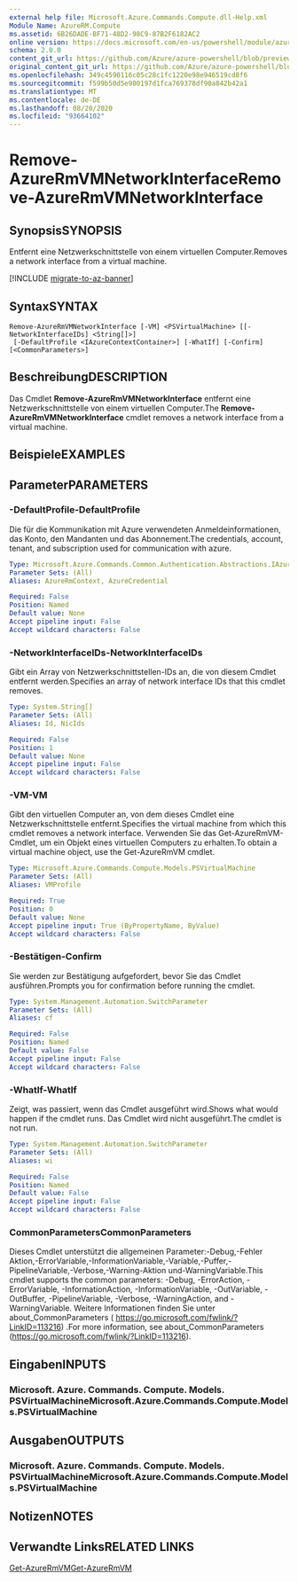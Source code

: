 ```yaml
---
external help file: Microsoft.Azure.Commands.Compute.dll-Help.xml
Module Name: AzureRM.Compute
ms.assetid: 6B26DADE-BF71-48D2-98C9-87B2F6182AC2
online version: https://docs.microsoft.com/en-us/powershell/module/azurerm.compute/remove-azurermvmnetworkinterface
schema: 2.0.0
content_git_url: https://github.com/Azure/azure-powershell/blob/preview/src/ResourceManager/Compute/Commands.Compute/help/Remove-AzureRmVMNetworkInterface.md
original_content_git_url: https://github.com/Azure/azure-powershell/blob/preview/src/ResourceManager/Compute/Commands.Compute/help/Remove-AzureRmVMNetworkInterface.md
ms.openlocfilehash: 349c4590116c05c28c1fc1220e98e946519cd8f6
ms.sourcegitcommit: f599b50d5e980197d1fca769378df90a842b42a1
ms.translationtype: MT
ms.contentlocale: de-DE
ms.lasthandoff: 08/20/2020
ms.locfileid: "93664102"
---
```

# <span data-ttu-id="6a81a-101">Remove-AzureRmVMNetworkInterface</span><span class="sxs-lookup"><span data-stu-id="6a81a-101">Remove-AzureRmVMNetworkInterface</span></span>

## <span data-ttu-id="6a81a-102">Synopsis</span><span class="sxs-lookup"><span data-stu-id="6a81a-102">SYNOPSIS</span></span>
<span data-ttu-id="6a81a-103">Entfernt eine Netzwerkschnittstelle von einem virtuellen Computer.</span><span class="sxs-lookup"><span data-stu-id="6a81a-103">Removes a network interface from a virtual machine.</span></span>

[!INCLUDE [migrate-to-az-banner](../../includes/migrate-to-az-banner.md)]

## <span data-ttu-id="6a81a-104">Syntax</span><span class="sxs-lookup"><span data-stu-id="6a81a-104">SYNTAX</span></span>

```
Remove-AzureRmVMNetworkInterface [-VM] <PSVirtualMachine> [[-NetworkInterfaceIDs] <String[]>]
 [-DefaultProfile <IAzureContextContainer>] [-WhatIf] [-Confirm] [<CommonParameters>]
```

## <span data-ttu-id="6a81a-105">Beschreibung</span><span class="sxs-lookup"><span data-stu-id="6a81a-105">DESCRIPTION</span></span>
<span data-ttu-id="6a81a-106">Das Cmdlet **Remove-AzureRmVMNetworkInterface** entfernt eine Netzwerkschnittstelle von einem virtuellen Computer.</span><span class="sxs-lookup"><span data-stu-id="6a81a-106">The **Remove-AzureRmVMNetworkInterface** cmdlet removes a network interface from a virtual machine.</span></span>

## <span data-ttu-id="6a81a-107">Beispiele</span><span class="sxs-lookup"><span data-stu-id="6a81a-107">EXAMPLES</span></span>

## <span data-ttu-id="6a81a-108">Parameter</span><span class="sxs-lookup"><span data-stu-id="6a81a-108">PARAMETERS</span></span>

### <span data-ttu-id="6a81a-109">-DefaultProfile</span><span class="sxs-lookup"><span data-stu-id="6a81a-109">-DefaultProfile</span></span>
<span data-ttu-id="6a81a-110">Die für die Kommunikation mit Azure verwendeten Anmeldeinformationen, das Konto, den Mandanten und das Abonnement.</span><span class="sxs-lookup"><span data-stu-id="6a81a-110">The credentials, account, tenant, and subscription used for communication with azure.</span></span>

```yaml
Type: Microsoft.Azure.Commands.Common.Authentication.Abstractions.IAzureContextContainer
Parameter Sets: (All)
Aliases: AzureRmContext, AzureCredential

Required: False
Position: Named
Default value: None
Accept pipeline input: False
Accept wildcard characters: False
```

### <span data-ttu-id="6a81a-111">-NetworkInterfaceIDs</span><span class="sxs-lookup"><span data-stu-id="6a81a-111">-NetworkInterfaceIDs</span></span>
<span data-ttu-id="6a81a-112">Gibt ein Array von Netzwerkschnittstellen-IDs an, die von diesem Cmdlet entfernt werden.</span><span class="sxs-lookup"><span data-stu-id="6a81a-112">Specifies an array of network interface IDs that this cmdlet removes.</span></span>

```yaml
Type: System.String[]
Parameter Sets: (All)
Aliases: Id, NicIds

Required: False
Position: 1
Default value: None
Accept pipeline input: False
Accept wildcard characters: False
```

### <span data-ttu-id="6a81a-113">-VM</span><span class="sxs-lookup"><span data-stu-id="6a81a-113">-VM</span></span>
<span data-ttu-id="6a81a-114">Gibt den virtuellen Computer an, von dem dieses Cmdlet eine Netzwerkschnittstelle entfernt.</span><span class="sxs-lookup"><span data-stu-id="6a81a-114">Specifies the virtual machine from which this cmdlet removes a network interface.</span></span>
<span data-ttu-id="6a81a-115">Verwenden Sie das Get-AzureRmVM-Cmdlet, um ein Objekt eines virtuellen Computers zu erhalten.</span><span class="sxs-lookup"><span data-stu-id="6a81a-115">To obtain a virtual machine object, use the Get-AzureRmVM cmdlet.</span></span>

```yaml
Type: Microsoft.Azure.Commands.Compute.Models.PSVirtualMachine
Parameter Sets: (All)
Aliases: VMProfile

Required: True
Position: 0
Default value: None
Accept pipeline input: True (ByPropertyName, ByValue)
Accept wildcard characters: False
```

### <span data-ttu-id="6a81a-116">-Bestätigen</span><span class="sxs-lookup"><span data-stu-id="6a81a-116">-Confirm</span></span>
<span data-ttu-id="6a81a-117">Sie werden zur Bestätigung aufgefordert, bevor Sie das Cmdlet ausführen.</span><span class="sxs-lookup"><span data-stu-id="6a81a-117">Prompts you for confirmation before running the cmdlet.</span></span>

```yaml
Type: System.Management.Automation.SwitchParameter
Parameter Sets: (All)
Aliases: cf

Required: False
Position: Named
Default value: False
Accept pipeline input: False
Accept wildcard characters: False
```

### <span data-ttu-id="6a81a-118">-WhatIf</span><span class="sxs-lookup"><span data-stu-id="6a81a-118">-WhatIf</span></span>
<span data-ttu-id="6a81a-119">Zeigt, was passiert, wenn das Cmdlet ausgeführt wird.</span><span class="sxs-lookup"><span data-stu-id="6a81a-119">Shows what would happen if the cmdlet runs.</span></span> <span data-ttu-id="6a81a-120">Das Cmdlet wird nicht ausgeführt.</span><span class="sxs-lookup"><span data-stu-id="6a81a-120">The cmdlet is not run.</span></span>

```yaml
Type: System.Management.Automation.SwitchParameter
Parameter Sets: (All)
Aliases: wi

Required: False
Position: Named
Default value: False
Accept pipeline input: False
Accept wildcard characters: False
```

### <span data-ttu-id="6a81a-121">CommonParameters</span><span class="sxs-lookup"><span data-stu-id="6a81a-121">CommonParameters</span></span>
<span data-ttu-id="6a81a-122">Dieses Cmdlet unterstützt die allgemeinen Parameter:-Debug,-Fehler Aktion,-ErrorVariable,-InformationVariable,-Variable,-Puffer,-PipelineVariable,-Verbose,-Warning-Aktion und-WarningVariable.</span><span class="sxs-lookup"><span data-stu-id="6a81a-122">This cmdlet supports the common parameters: -Debug, -ErrorAction, -ErrorVariable, -InformationAction, -InformationVariable, -OutVariable, -OutBuffer, -PipelineVariable, -Verbose, -WarningAction, and -WarningVariable.</span></span> <span data-ttu-id="6a81a-123">Weitere Informationen finden Sie unter about_CommonParameters ( https://go.microsoft.com/fwlink/?LinkID=113216) .</span><span class="sxs-lookup"><span data-stu-id="6a81a-123">For more information, see about_CommonParameters (https://go.microsoft.com/fwlink/?LinkID=113216).</span></span>

## <span data-ttu-id="6a81a-124">Eingaben</span><span class="sxs-lookup"><span data-stu-id="6a81a-124">INPUTS</span></span>

### <span data-ttu-id="6a81a-125">Microsoft. Azure. Commands. Compute. Models. PSVirtualMachine</span><span class="sxs-lookup"><span data-stu-id="6a81a-125">Microsoft.Azure.Commands.Compute.Models.PSVirtualMachine</span></span>

## <span data-ttu-id="6a81a-126">Ausgaben</span><span class="sxs-lookup"><span data-stu-id="6a81a-126">OUTPUTS</span></span>

### <span data-ttu-id="6a81a-127">Microsoft. Azure. Commands. Compute. Models. PSVirtualMachine</span><span class="sxs-lookup"><span data-stu-id="6a81a-127">Microsoft.Azure.Commands.Compute.Models.PSVirtualMachine</span></span>

## <span data-ttu-id="6a81a-128">Notizen</span><span class="sxs-lookup"><span data-stu-id="6a81a-128">NOTES</span></span>

## <span data-ttu-id="6a81a-129">Verwandte Links</span><span class="sxs-lookup"><span data-stu-id="6a81a-129">RELATED LINKS</span></span>

[<span data-ttu-id="6a81a-130">Get-AzureRmVM</span><span class="sxs-lookup"><span data-stu-id="6a81a-130">Get-AzureRmVM</span></span>](./Get-AzureRmVM.md)


